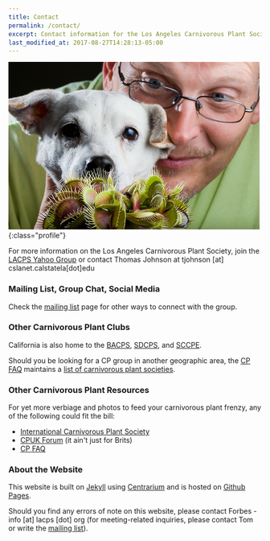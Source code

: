 ```yaml
---
title: Contact
permalink: /contact/
excerpt: Contact information for the Los Angeles Carnivorous Plant Society.
last_modified_at: 2017-08-27T14:28:13-05:00
---
```


![DJ poses with a Venus Flytrap, a type of carnivorous plant, at an LACPS meeting in Alhambra, California](/sites/default/files/photos/12_1735684423f53d73014f.jpg){:class="profile"}

For more information on the Los Angeles Carnivorous Plant Society, join the [LACPS Yahoo Group](https://groups.yahoo.com/neo/groups/LACPS/info) or contact Thomas Johnson at <span class="spamspan">
<span class="u">tjohnson</span>
[at]
<span class="d">cslanet.calstatela[dot]edu</span>
</span>

### Mailing List, Group Chat, Social Media

Check the [mailing list](/mailing-list/) page for other ways to connect with the group.

### Other Carnivorous Plant Clubs

California is also home to the [BACPS](https://www.bacps.org/), [SDCPS](https://www.sandiegocarnivorousplantsociety.com/), and [SCCPE](https://sccpe.org/). 

Should you be looking for a CP group in another geographic area, the [CP FAQ](http://www.sarracenia.com/faq.html) maintains a [list of carnivorous plant societies](http://sarracenia.com/faq/faq6100.html).

### Other Carnivorous Plant Resources

For yet more verbiage and photos to feed your carnivorous plant frenzy, any of the following could fit the bill:
* [International Carnivorous Plant Society](http://carnivorousplants.org/)
* [CPUK Forum](http://www.cpukforum.com/) (it ain't just for Brits)
* [CP FAQ](http://www.sarracenia.com/faq.html)

### About the Website

This website is built on [Jekyll](https://jekyllrb.com/) using [Centrarium](http://bencentra.com/centrarium/) and is hosted on [Github Pages](https://github.com/lacps/lacps.github.io).

Should you find any errors of note on this website, please contact Forbes - <span class="spamspan">
<span class="u">info</span>
[at]
<span class="d">lacps [dot] org</span>
</span> (for meeting-related inquiries, please contact Tom or write the [mailing list](/mailing-list/)).
